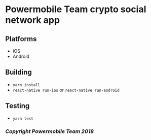 # Powermobile Team crypto social network app

## Platforms

- iOS
- Android

## Building

- `yarn install`
- `react-native run-ios` or `react-native run-android`

## Testing

- `yarn test`


### _Copyright Powermobile Team 2018_